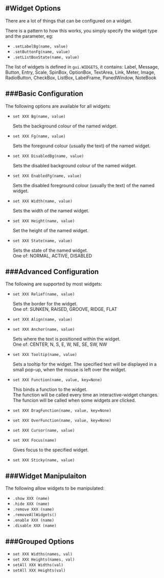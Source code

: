 #Widget Options
----

There are a lot of things that can be configured on a widget.

There is a pattern to how this works, you simply specify the widget type and the parameter, eg:

* `.setLabelBg(name, value)`
* `.setButtonFg(name, value)`
* `.setListBoxState(name, value)`

The list of widgets is defined in `gui.WIDGETS`, it contains:
Label, Message, Button, Entry, Scale, SpinBox, OptionBox, TextArea, Link, Meter, Image, RadioButton, CheckBox, ListBox, LabelFrame, PanedWindow, NoteBook

###Basic Configuration
----

The following options are available for all widgets:

* `set XXX Bg(name, value)`

    Sets the background colour of the named widget.

* `set XXX Fg(name, value)`

    Sets the foregound colour (usually the text) of the named widget.

* `set XXX DisabledBg(name, value)`

    Sets the disabled background colour of the named widget.

* `set XXX EnabledFg(name, value)`

    Sets the disabled foreground colour (usually the text) of the named widget.

* `set XXX Width(name, value)`

    Sets the width of the named widget.

* `set XXX Height(name, value)`

    Set the height of the named widget.

* `set XXX State(name, value)`

    Sets the state of the named widget.  
    One of: NORMAL, ACTIVE, DISABLED  

###Advanced Configuration
----

The following are supported by most widgets:

* `set XXX Relief(name, value)`

    Sets the border for the widget.  
    One of: SUNKEN, RAISED, GROOVE, RIDGE, FLAT  

* `set XXX Align(name, value)`
* `set XXX Anchor(name, value)`

    Sets where the text is positioned within the widget.  
    One of: CENTER, N, S, E, W, NE, SE, SW, NW  

* `set XXX Tooltip(name, value)`

    Sets a tooltip for the widget.
    The specified text will be displayed in a small pop-up, when the mouse is left over the widget.

* `set XXX Function(name, value, key=None)`

    This binds a function to the widget.  
    The function will be called every time an interactive-widget changes. 
    The funcion will be called when some widgets are clicked.  

* `set XXX DragFunction(name, value, key=None)`
* `set XXX OverFunction(name, value, key=None)`
* `set XXX Cursor(name, value)`
* `set XXX Focus(name)`

    Gives focus to the specified widget.

* `set XXX Sticky(name, value)`

###Widget Manipulaiton
----

The following allow widgets to be manipulated:

* `.show XXX (name)`
* `.hide XXX (name)`
* `.remove XXX (name)`
* `.removeAllWidgets()`
* `.enable XXX (name)`
* `.disable XXX (name)`

###Grouped Options
----

* `set XXX Widths(names, val)`
* `set XXX Heights(names, val)`
* `setAll XXX Widths(val)`
* `setAll XXX Heights(val)`
